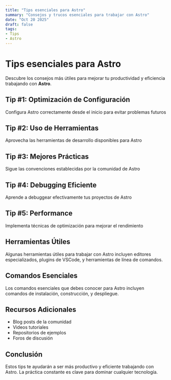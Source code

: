 ```yaml
---
title: "Tips esenciales para Astro"
summary: "Consejos y trucos esenciales para trabajar con Astro"
date: "Oct 20 2025"
draft: false
tags:
- Tips
- Astro
---
```


# Tips esenciales para Astro

Descubre los consejos más útiles para mejorar tu productividad y eficiencia trabajando con **Astro**.

## Tip #1: Optimización de Configuración

Configura Astro correctamente desde el inicio para evitar problemas futuros

## Tip #2: Uso de Herramientas

Aprovecha las herramientas de desarrollo disponibles para Astro

## Tip #3: Mejores Prácticas

Sigue las convenciones establecidas por la comunidad de Astro

## Tip #4: Debugging Eficiente

Aprende a debuggear efectivamente tus proyectos de Astro

## Tip #5: Performance

Implementa técnicas de optimización para mejorar el rendimiento

## Herramientas Útiles

Algunas herramientas útiles para trabajar con Astro incluyen editores especializados, plugins de VSCode, y herramientas de línea de comandos.

## Comandos Esenciales

Los comandos esenciales que debes conocer para Astro incluyen comandos de instalación, construcción, y despliegue.

## Recursos Adicionales

- Blog posts de la comunidad
- Videos tutoriales
- Repositorios de ejemplos
- Foros de discusión

## Conclusión

Estos tips te ayudarán a ser más productivo y eficiente trabajando con Astro. La práctica constante es clave para dominar cualquier tecnología.
